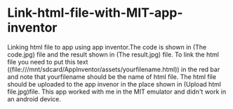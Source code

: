 # Link-html-file-with-MIT-app-inventor
Linking html file to app using app inventor.The code is shown in (The code.jpg) file and the result shown in (The result.jpg) file. To link the html file you need to put this text ((file:///mnt/sdcard/AppInventor/assets/yourfilename.html)) in the red bar and note that yourfilename should be the name of html file. The html file should be uploaded to the app invenor in the place shown in (Upload html file.jpg)file. This app worked with me in the MIT emulator and didn't work in an android device.
